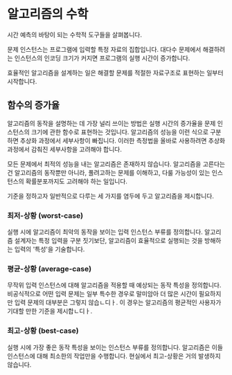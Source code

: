 # 알고리즘의 수학

시간 예측의 바탕이 되는 수학적 도구들을 살펴봅니다. 

문제 인스턴스는 프로그램에 입력할 특정 자료의 집합입니다. 대다수 문제에서 해결하려는 인스턴스의 인코딩 크기가 커지면 프로그램의 실행 시간이 증가합니다. 

효율적인 알고리즘을 설계하는 일은 해결할 문제를 적절한 자료구조로 표현하는 일부터 시작합니다.

## 함수의 증가율
알고리즘의 동작을 설명하는 데 가장 널리 쓰이는 방법은 실행 시간의 증가율을 문제 인스턴스의 크기에 관한 함수로 표현하는 것입니다. 알고리즘의 성능을 이런 식으로 구분하면 추상화 과정에서 세부사항이 빠집니다. 이러한 측정법을 올바로 사용하려면 추상화 과정에서 감춰진 세부사항을 고려해야 합니다. 

모든 문제에서 최적의 성능을 내는 알고리즘은 존재하지 않습니다. 알고리즘을 고른다는 건 알고리즘의 동작뿐만 아니라, 풀려고하는 문제를 이해하고, 다룰 가능성이 있는 인스턴스의 확률분포까지도 고려해야 하는 일입니다. 

기준을 정하고자 일반적으로 다루는 세 가지를 염두에 두고 알고리즘을 제시합니다.

### 최저-상황 (worst-case)
실행 시에 알고리즘이 최악의 동작을 보이는 입력 인스턴스 부류를 정의합니다. 알고리즘 설계자는 특정 입력을 구분 짓기보단, 알고리즘이 효율적으로 실행되는 것을 방해하는 입력의 '특성'을 기술합니다.

### 평균-상황 (average-case)
무작위 입력 인스턴스에 대해 알고리즘을 적용할 때 예상되는 동작 특성을 정의합니다. 비공식적으로 어떤 입력 문제는 일부 특수한 경우로 말미암아 더 많은 시간이 필요하지만 입력 문제의 대부분은  그렇지 않습ㄴ디ㅏ. 이 경우는 알고리즘의 평균적인 사용자가 기대할 만한 기준을 제시합ㄴ디ㅏ. 

### 최고-상황 (best-case)
실행 시에 가장 좋은 동작 특성을 보이는 인스턴스 부류를 정의합니다. 알고리즘은 이들 인스턴스에 대해 최소한의 작업만을 수행합니다. 현실에서 최고-상황은 거의 발생하지 않습니다.


<!--stackedit_data:
eyJoaXN0b3J5IjpbMTAyODQ3NTg3MCwxMzMxMzkzMiwxMTQzMD
AxODg0LDg1NjY4OTQ3MCwtMjI3NDc0MTEyLC0yMjc0NzQxMTJd
fQ==
-->